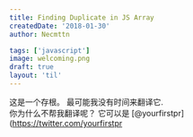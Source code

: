 ```yaml
---
title: Finding Duplicate in JS Array
createdDate: '2018-01-30'
author: Necmttn

tags: ['javascript']
image: welcoming.png
draft: true
layout: 'til'
---
```


这是一个存根。 最可能我没有时间来翻译它.  
你为什么不帮我翻译呢？ 它可以是 [@yourfirstpr](https://twitter.com/yourfirstpr

